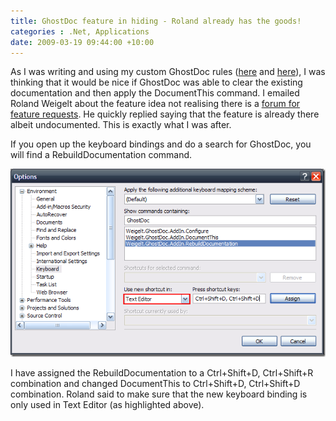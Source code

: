 ```yaml
---
title: GhostDoc feature in hiding - Roland already has the goods!
categories : .Net, Applications
date: 2009-03-19 09:44:00 +10:00
---
```


 As I was writing and using my custom GhostDoc rules ([here][0] and [here][1]), I was thinking that it would be nice if GhostDoc was able to clear the existing documentation and then apply the DocumentThis command. I emailed Roland Weigelt about the feature idea not realising there is a [forum for feature requests][2]. He quickly replied saying that the feature is already there albeit undocumented. This is exactly what I was after. 

 If you open up the keyboard bindings and do a search for GhostDoc, you will find a RebuildDocumentation command. 

![GhostDoc keyboard bindings][3]

 I have assigned the RebuildDocumentation to a Ctrl+Shift+D, Ctrl+Shift+R combination and changed DocumentThis to Ctrl+Shift+D, Ctrl+Shift+D combination. Roland said to make sure that the new keyboard binding is only used in Text Editor (as highlighted above). 

[0]: /2009/03/18/using-ghostdoc-to-document-unit-test-methods/
[1]: /2009/03/18/using-ghostdoc-to-document-unit-test-classes/
[2]: http://ghostdoc.12.forumer.com/
[3]: /files/WindowsLiveWriter/Rolandalreadyhasthegoods_825C/image_3.png
